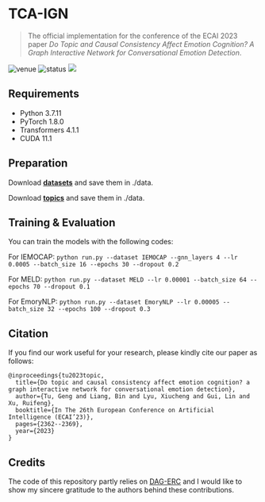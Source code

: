 # TCA-IGN

> The official implementation for the conference of the ECAI 2023 paper *Do Topic and Causal Consistency Affect Emotion Cognition? A Graph Interactive Network for Conversational Emotion Detection*.

<img src="https://img.shields.io/badge/Venue-ECAI--23-blue" alt="venue"/> <img src="https://img.shields.io/badge/Status-Accepted-success" alt="status"/> <img src="https://img.shields.io/badge/Issues-Welcome-red">

## Requirements
* Python 3.7.11
* PyTorch 1.8.0
* Transformers 4.1.1
* CUDA 11.1

## Preparation
Download [**datasets**](https://drive.google.com/file/d/1I47mbbHSc2vkNXZs_NjRng-7cglqDdSd/view?usp=drive_link) and save them in ./data.

Download [**topics**](https://drive.google.com/file/d/1hiV9SWM5hh_KgLJSXWjjvmSfAXtbMhOB/view?usp=drive_link) and save them in ./data.

## Training & Evaluation
You can train the models with the following codes:

For IEMOCAP: ```python run.py --dataset IEMOCAP --gnn_layers 4 --lr 0.0005 --batch_size 16 --epochs 30 --dropout 0.2 ```

For MELD: ```python run.py --dataset MELD --lr 0.00001 --batch_size 64 --epochs 70 --dropout 0.1 ```

For EmoryNLP: ```python run.py --dataset EmoryNLP --lr 0.00005 --batch_size 32 --epochs 100 --dropout 0.3 ```

## Citation
If you find our work useful for your research, please kindly cite our paper as follows:
```
@inproceedings{tu2023topic,
  title={Do topic and causal consistency affect emotion cognition? a graph interactive network for conversational emotion detection},
  author={Tu, Geng and Liang, Bin and Lyu, Xiucheng and Gui, Lin and Xu, Ruifeng},
  booktitle={In The 26th European Conference on Artificial Intelligence (ECAI’23)},
  pages={2362--2369},
  year={2023}
}
```

## Credits
The code of this repository partly relies on [DAG-ERC](https://github.com/shenwzh3/DAG-ERC) and I would like to show my sincere gratitude to the authors behind these contributions.

